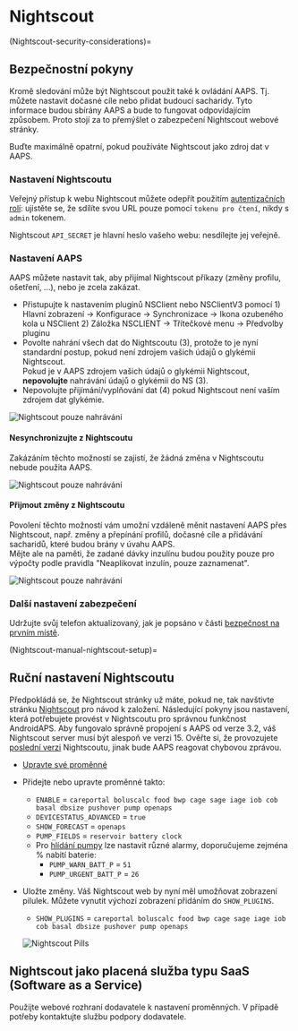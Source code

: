 # Nightscout

(Nightscout-security-considerations)=

## Bezpečnostní pokyny

Kromě sledování může být Nightscout použit také k ovládání AAPS. Tj. můžete nastavit dočasné cíle nebo přidat budoucí sacharidy. Tyto informace budou sbírány AAPS a bude to fungovat odpovídajícím způsobem. Proto stojí za to přemýšlet o zabezpečení Nightscout webové stránky.

Buďte maximálně opatrní, pokud používáte Nightscout jako zdroj dat v AAPS.

### Nastavení Nightscoutu

Veřejný přístup k webu Nightscout můžete odepřít použitím [autentizačních rolí](https://nightscout.github.io/nightscout/security): ujistěte se, že sdílíte svou URL pouze pomocí `tokenu pro čtení`, nikdy s `admin` tokenem.

Nightscout `API_SECRET` je hlavní heslo vašeho webu: nesdílejte jej veřejně.

### Nastavení AAPS

AAPS můžete nastavit tak, aby přijímal Nightscout příkazy (změny profilu, ošetření, ...), nebo je zcela zakázat.

* Přistupujte k nastavením pluginů NSClient nebo NSClientV3 pomocí 1) Hlavní zobrazení -> Konfigurace -> Synchronizace -> Ikona ozubeného kola u NSClient 2) Záložka NSCLIENT -> Třítečkové menu -> Předvolby pluginu
* Povolte nahrání všech dat do Nightscoutu (3), protože to je nyní standardní postup, pokud není zdrojem vašich údajů o glykémii Nightscout.  
  Pokud je v AAPS zdrojem vašich údajů o glykémii Nightscout, **nepovolujte** nahrávání údajů o glykémii do NS (3).
* Nepovolujte přijímání/vyplňování dat (4) pokud Nightscout není vaším zdrojem dat glykémie.

![Nightscout pouze nahrávání](../images/NSsafety.png)

#### Nesynchronizujte z Nightscoutu

Zakázáním těchto možností se zajistí, že žádná změna v Nightscoutu nebude použita AAPS.

![Nightscout pouze nahrávání](../images/NSsafety2.png)

#### Přijmout změny z Nightscoutu

Povolení těchto možností vám umožní vzdáleně měnit nastavení AAPS přes Nightscout, např. změny a přepínání profilů, dočasné cíle a přidávání sacharidů, které budou brány v úvahu AAPS.  
Mějte ale na paměti, že zadané dávky inzulínu budou použity pouze pro výpočty podle pravidla "Neaplikovat inzulín, pouze zaznamenat".

![Nightscout pouze nahrávání](../images/NSsafety3.png)

### Další nastavení zabezpečení

Udržujte svůj telefon aktualizovaný, jak je popsáno v části [bezpečnost na prvním místě](../Getting-Started/Safety-first.md).

(Nightscout-manual-nightscout-setup)=

## Ruční nastavení Nightscoutu

Předpokládá se, že Nightscout stránky už máte, pokud ne, tak navštivte stránku [Nightscout](http://nightscout.github.io/nightscout/new_user/) pro návod k založení. Následující pokyny jsou nastavení, která potřebujete provést v Nightscoutu pro správnou funkčnost AndroidAPS. Aby fungovalo správně propojení s AAPS od verze 3.2, váš Nightscout server musí být alespoň ve verzi 15. Ověřte si, že provozujete [poslední verzi](https://nightscout.github.io/update/update/#updating-your-site-to-the-latest-version) Nightscoutu, jinak bude AAPS reagovat chybovou zprávou.

* [Upravte své proměnné](https://nightscout.github.io/nightscout/setup_variables/#nightscout-configuration)

* Přidejte nebo upravte proměnné takto:
  
  * `ENABLE` = `careportal boluscalc food bwp cage sage iage iob cob basal dbsize pushover pump openaps`
  * `DEVICESTATUS_ADVANCED` = `true`
  * `SHOW_FORECAST` = `openaps`
  * `PUMP_FIELDS` = `reservoir battery clock`
  * Pro [hlídání pumpy](https://github.com/nightscout/cgm-remote-monitor#pump-pump-monitoring) lze nastavit různé alarmy, doporučujeme zejména % nabití baterie: 
    * `PUMP_WARN_BATT_P` = `51`
    * `PUMP_URGENT_BATT_P` = `26` 

* Uložte změny. Váš Nightscout web by nyní měl umožňovat zobrazení pilulek. Můžete vynutit výchozí zobrazení přidáním do `SHOW_PLUGINS`.
  
  * `SHOW_PLUGINS` = `careportal boluscalc food bwp cage sage iage iob cob basal dbsize pushover pump openaps`
  
  ![Nightscout Pills](../images/nightscout1.png)

## Nightscout jako placená služba typu SaaS (Software as a Service)

Použijte webové rozhraní dodavatele k nastavení proměnných. V případě potřeby kontaktujte službu podpory dodavatele.